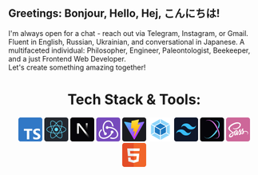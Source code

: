 ## Greetings: Bonjour, Hello, Hej, こんにちは!
I'm always open for a chat - reach out via Telegram, Instagram, or Gmail. Fluent in English, Russian, Ukrainian, and conversational in Japanese. A multifaceted individual: Philosopher, Engineer, Paleontologist, Beekeeper, and a just Frontend Web Developer. </br>
Let's create something amazing together!
<h1 align="center">Tech Stack & Tools:</h1>
<p align="center">
    <img src="./icons/ts.svg" title="TypeScript" height=48/>
    <img src="./icons/react.svg" title="React JS" height=48/>
    <img src="./icons/nextjs.svg" title="Next JS" height=48/>
    <img src="./icons/redux.svg" title="Redux" height=48/>
    <img src="./icons/vite.svg" title="Vite" height=48/>
    <img src="./icons/webpack.svg" title="Webpack" height=48/>
    <img src="./icons/tailwindcss.svg" title="SASS" height=48/>
    <img src="./icons/stylex.svg" title="StyleX JS" height=48/>
    <img src="./icons/sass.svg" title="SASS" height=48/>
    <img src="./icons/html.svg" title="HTML 5"height=48/>
</p>